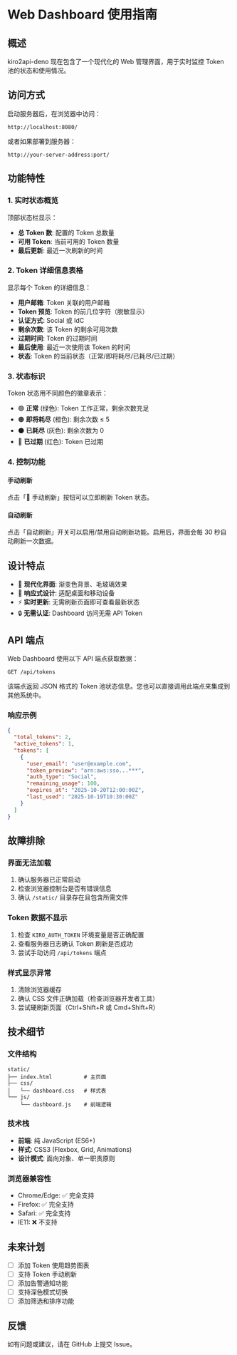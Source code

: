 # Web Dashboard 使用指南

## 概述

kiro2api-deno 现在包含了一个现代化的 Web 管理界面，用于实时监控 Token 池的状态和使用情况。

## 访问方式

启动服务器后，在浏览器中访问：

```
http://localhost:8080/
```

或者如果部署到服务器：

```
http://your-server-address:port/
```

## 功能特性

### 1. 实时状态概览

顶部状态栏显示：
- **总 Token 数**: 配置的 Token 总数量
- **可用 Token**: 当前可用的 Token 数量
- **最后更新**: 最近一次刷新的时间

### 2. Token 详细信息表格

显示每个 Token 的详细信息：
- **用户邮箱**: Token 关联的用户邮箱
- **Token 预览**: Token 的前几位字符（脱敏显示）
- **认证方式**: Social 或 IdC
- **剩余次数**: 该 Token 的剩余可用次数
- **过期时间**: Token 的过期时间
- **最后使用**: 最近一次使用该 Token 的时间
- **状态**: Token 的当前状态（正常/即将耗尽/已耗尽/已过期）

### 3. 状态标识

Token 状态用不同颜色的徽章表示：

- 🟢 **正常** (绿色): Token 工作正常，剩余次数充足
- 🟠 **即将耗尽** (橙色): 剩余次数 ≤ 5
- ⚫ **已耗尽** (灰色): 剩余次数为 0
- 🔴 **已过期** (红色): Token 已过期

### 4. 控制功能

#### 手动刷新
点击「🔄 手动刷新」按钮可以立即刷新 Token 状态。

#### 自动刷新
点击「自动刷新」开关可以启用/禁用自动刷新功能。启用后，界面会每 30 秒自动刷新一次数据。

## 设计特点

- 🎨 **现代化界面**: 渐变色背景、毛玻璃效果
- 📱 **响应式设计**: 适配桌面和移动设备
- ⚡ **实时更新**: 无需刷新页面即可查看最新状态
- 🔒 **无需认证**: Dashboard 访问无需 API Token

## API 端点

Web Dashboard 使用以下 API 端点获取数据：

```
GET /api/tokens
```

该端点返回 JSON 格式的 Token 池状态信息。您也可以直接调用此端点来集成到其他系统中。

### 响应示例

```json
{
  "total_tokens": 2,
  "active_tokens": 1,
  "tokens": [
    {
      "user_email": "user@example.com",
      "token_preview": "arn:aws:sso...***",
      "auth_type": "Social",
      "remaining_usage": 100,
      "expires_at": "2025-10-20T12:00:00Z",
      "last_used": "2025-10-19T10:30:00Z"
    }
  ]
}
```

## 故障排除

### 界面无法加载

1. 确认服务器已正常启动
2. 检查浏览器控制台是否有错误信息
3. 确认 `/static/` 目录存在且包含所需文件

### Token 数据不显示

1. 检查 `KIRO_AUTH_TOKEN` 环境变量是否正确配置
2. 查看服务器日志确认 Token 刷新是否成功
3. 尝试手动访问 `/api/tokens` 端点

### 样式显示异常

1. 清除浏览器缓存
2. 确认 CSS 文件正确加载（检查浏览器开发者工具）
3. 尝试硬刷新页面（Ctrl+Shift+R 或 Cmd+Shift+R）

## 技术细节

### 文件结构

```
static/
├── index.html          # 主页面
├── css/
│   └── dashboard.css   # 样式表
└── js/
    └── dashboard.js    # 前端逻辑
```

### 技术栈

- **前端**: 纯 JavaScript (ES6+)
- **样式**: CSS3 (Flexbox, Grid, Animations)
- **设计模式**: 面向对象、单一职责原则

### 浏览器兼容性

- Chrome/Edge: ✅ 完全支持
- Firefox: ✅ 完全支持
- Safari: ✅ 完全支持
- IE11: ❌ 不支持

## 未来计划

- [ ] 添加 Token 使用趋势图表
- [ ] 支持 Token 手动刷新
- [ ] 添加告警通知功能
- [ ] 支持深色模式切换
- [ ] 添加筛选和排序功能

## 反馈

如有问题或建议，请在 GitHub 上提交 Issue。
